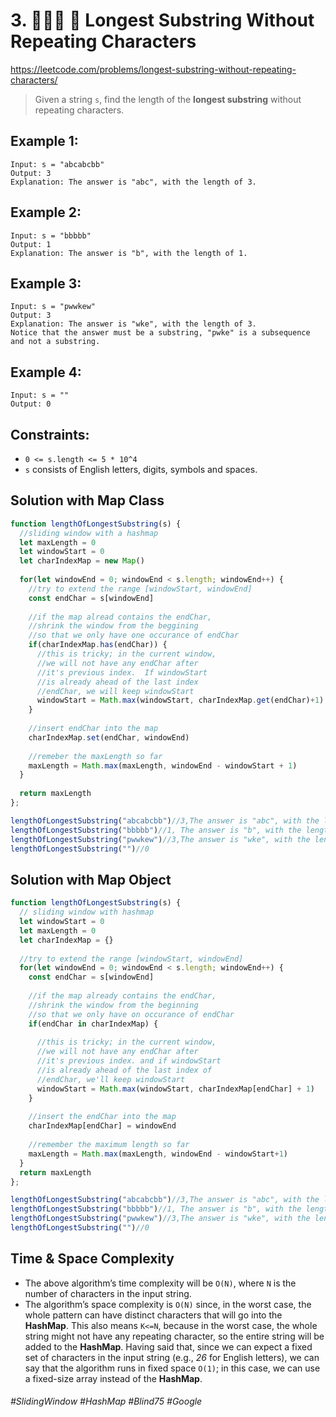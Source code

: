 # 3. 👩🏽‍🦯 🔎 Longest Substring Without Repeating Characters
https://leetcode.com/problems/longest-substring-without-repeating-characters/

> Given a string `s`, find the length of the <b>longest substring</b> without repeating characters.

## Example 1:
````
Input: s = "abcabcbb"
Output: 3
Explanation: The answer is "abc", with the length of 3.
````
## Example 2:
````
Input: s = "bbbbb"
Output: 1
Explanation: The answer is "b", with the length of 1.
```` 
## Example 3:
````
Input: s = "pwwkew"
Output: 3
Explanation: The answer is "wke", with the length of 3.
Notice that the answer must be a substring, "pwke" is a subsequence and not a substring.
````
## Example 4:
````
Input: s = ""
Output: 0
```` 

## Constraints:

- `0 <= s.length <= 5 * 10^4`
- `s` consists of English letters, digits, symbols and spaces.

## Solution with Map Class
````js
function lengthOfLongestSubstring(s) {
  //sliding window with a hashmap
  let maxLength = 0
  let windowStart = 0
  let charIndexMap = new Map()
  
  for(let windowEnd = 0; windowEnd < s.length; windowEnd++) {
    //try to extend the range [windowStart, windowEnd]
    const endChar = s[windowEnd]
    
    //if the map alread contains the endChar,
    //shrink the window from the beggining
    //so that we only have one occurance of endChar
    if(charIndexMap.has(endChar)) {
      //this is tricky; in the current window,
      //we will not have any endChar after
      //it's previous index.  If windowStart
      //is already ahead of the last index
      //endChar, we will keep windowStart
      windowStart = Math.max(windowStart, charIndexMap.get(endChar)+1)
    }
    
    //insert endChar into the map
    charIndexMap.set(endChar, windowEnd)
    
    //remeber the maxLength so far
    maxLength = Math.max(maxLength, windowEnd - windowStart + 1)
  }
  
  return maxLength   
};

lengthOfLongestSubstring("abcabcbb")//3,The answer is "abc", with the length of 3.
lengthOfLongestSubstring("bbbbb")//1, The answer is "b", with the length of 1.
lengthOfLongestSubstring("pwwkew")//3,The answer is "wke", with the length of 3.Notice that the answer must be a substring, "pwke" is a subsequence and not a substring.
lengthOfLongestSubstring("")//0
````
## Solution with Map Object
````js
function lengthOfLongestSubstring(s) {
  // sliding window with hashmap
  let windowStart = 0
  let maxLength = 0
  let charIndexMap = {}
  
  //try to extend the range [windowStart, windowEnd]
  for(let windowEnd = 0; windowEnd < s.length; windowEnd++) {
    const endChar = s[windowEnd]
    
    //if the map already contains the endChar, 
    //shrink the window from the beginning 
    //so that we only have on occurance of endChar
    if(endChar in charIndexMap) {
    
      //this is tricky; in the current window, 
      //we will not have any endChar after
      //it's previous index. and if windowStart
      //is already ahead of the last index of
      //endChar, we'll keep windowStart
      windowStart = Math.max(windowStart, charIndexMap[endChar] + 1)
    }
    
    //insert the endChar into the map
    charIndexMap[endChar] = windowEnd
    
    //remember the maximum length so far
    maxLength = Math.max(maxLength, windowEnd - windowStart+1)
  } 
  return maxLength
};

lengthOfLongestSubstring("abcabcbb")//3,The answer is "abc", with the length of 3.
lengthOfLongestSubstring("bbbbb")//1, The answer is "b", with the length of 1.
lengthOfLongestSubstring("pwwkew")//3,The answer is "wke", with the length of 3.Notice that the answer must be a substring, "pwke" is a subsequence and not a substring.
lengthOfLongestSubstring("")//0
````
## Time & Space Complexity
- The above algorithm’s time complexity will be `O(N)`, where `N` is the number of characters in the input string.
- The algorithm’s space complexity is `O(N)` since, in the worst case, the whole pattern can have distinct characters that will go into the <b>HashMap</b>.  This also means `K<=N`, because in the worst case, the whole string might not have any repeating character, so the entire string will be added to the <b>HashMap</b>. Having said that, since we can expect a fixed set of characters in the input string (e.g., <i>26</i> for English letters), we can say that the algorithm runs in fixed space `O(1)`; in this case, we can use a fixed-size array instead of the <b>HashMap</b>.

###### #SlidingWindow #HashMap #Blind75 #Google

